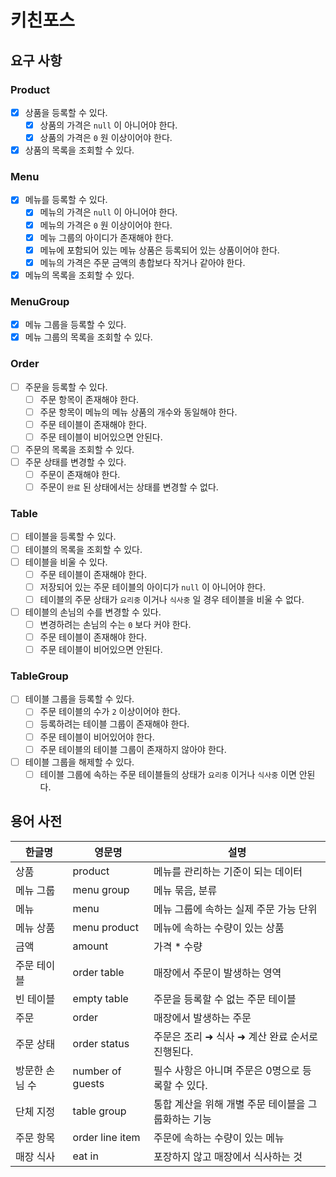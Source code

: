 # 키친포스

## 요구 사항

### Product
- [x] 상품을 등록할 수 있다.
  - [x] 상품의 가격은 `null` 이 아니어야 한다.
  - [x] 상품의 가격은 `0` 원 이상이어야 한다.
- [x] 상품의 목록을 조회할 수 있다.

### Menu
- [x] 메뉴를 등록할 수 있다.
  - [x] 메뉴의 가격은 `null` 이 아니어야 한다.
  - [x] 메뉴의 가격은 `0` 원 이상이어야 한다.
  - [x] 메뉴 그룹의 아이디가 존재해야 한다.
  - [x] 메뉴에 포함되어 있는 메뉴 상품은 등록되어 있는 상품이어야 한다.
  - [x] 메뉴의 가격은 주문 금액의 총합보다 작거나 같아야 한다.
- [x] 메뉴의 목록을 조회할 수 있다.

### MenuGroup
- [x] 메뉴 그룹을 등록할 수 있다.
- [x] 메뉴 그룹의 목록을 조회할 수 있다.

### Order
- [ ] 주문을 등록할 수 있다.
  - [ ] 주문 항목이 존재해야 한다.
  - [ ] 주문 항목이 메뉴의 메뉴 상품의 개수와 동일해야 한다.
  - [ ] 주문 테이블이 존재해야 한다.
  - [ ] 주문 테이블이 비어있으면 안된다.
- [ ] 주문의 목록을 조회할 수 있다.
- [ ] 주문 상태를 변경할 수 있다.
  - [ ] 주문이 존재해야 한다.
  - [ ] 주문이 `완료` 된 상태에서는 상태를 변경할 수 없다.

### Table
- [ ] 테이블을 등록할 수 있다.
- [ ] 테이블의 목록을 조회할 수 있다.
- [ ] 테이블을 비울 수 있다.
  - [ ] 주문 테이블이 존재해야 한다.
  - [ ] 저장되어 있는 주문 테이블의 아이디가 `null` 이 아니어야 한다.
  - [ ] 테이블의 주문 상태가 `요리중` 이거나 `식사중` 일 경우 테이블을 비울 수 없다.
- [ ] 테이블의 손님의 수를 변경할 수 있다.
  - [ ] 변경하려는 손님의 수는 `0` 보다 커야 한다.
  - [ ] 주문 테이블이 존재해야 한다.
  - [ ] 주문 테이블이 비어있으면 안된다.

### TableGroup
- [ ] 테이블 그룹을 등록할 수 있다.
  - [ ] 주문 테이블의 수가 `2` 이상이어야 한다.
  - [ ] 등록하려는 테이블 그룹이 존재해야 한다.
  - [ ] 주문 테이블이 비어있어야 한다.
  - [ ] 주문 테이블의 테이블 그룹이 존재하지 않아야 한다.
- [ ] 테이블 그룹을 해제할 수 있다.
  - [ ] 테이블 그룹에 속하는 주문 테이블들의 상태가 `요리중` 이거나 `식사중` 이면 안된다.

## 용어 사전

| 한글명 | 영문명 | 설명 |
| --- | --- | --- |
| 상품 | product | 메뉴를 관리하는 기준이 되는 데이터 |
| 메뉴 그룹 | menu group | 메뉴 묶음, 분류 |
| 메뉴 | menu | 메뉴 그룹에 속하는 실제 주문 가능 단위 |
| 메뉴 상품 | menu product | 메뉴에 속하는 수량이 있는 상품 |
| 금액 | amount | 가격 * 수량 |
| 주문 테이블 | order table | 매장에서 주문이 발생하는 영역 |
| 빈 테이블 | empty table | 주문을 등록할 수 없는 주문 테이블 |
| 주문 | order | 매장에서 발생하는 주문 |
| 주문 상태 | order status | 주문은 조리 ➜ 식사 ➜ 계산 완료 순서로 진행된다. |
| 방문한 손님 수 | number of guests | 필수 사항은 아니며 주문은 0명으로 등록할 수 있다. |
| 단체 지정 | table group | 통합 계산을 위해 개별 주문 테이블을 그룹화하는 기능 |
| 주문 항목 | order line item | 주문에 속하는 수량이 있는 메뉴 |
| 매장 식사 | eat in | 포장하지 않고 매장에서 식사하는 것 |
